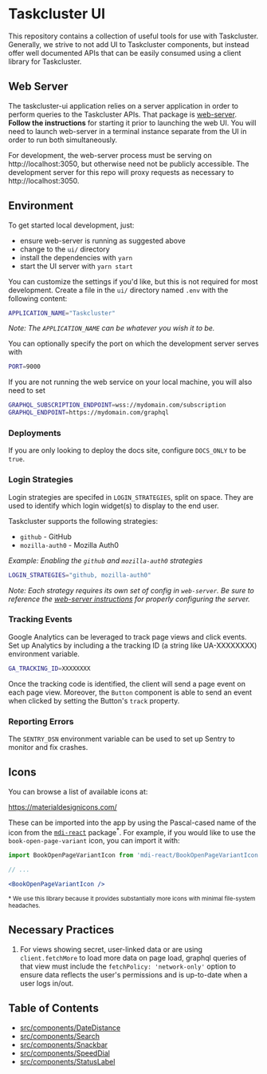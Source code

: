 # Taskcluster UI

This repository contains a collection of useful tools for use with Taskcluster.
Generally, we strive to not add UI to Taskcluster components, but instead offer
well documented APIs that can be easily consumed using a client library for
Taskcluster.

## Web Server

The taskcluster-ui application relies on a server application in order to
perform queries to the Taskcluster APIs. That package is
[web-server](../services/web-server).
**Follow the instructions** for starting it prior to launching
the web UI. You will need to launch web-server in a terminal
instance separate from the UI in order to run both simultaneously.

For development, the web-server process must be serving on
http://localhost:3050, but otherwise need not be publicly accessible. The
development server for this repo will proxy requests as necessary to
http://localhost:3050.

## Environment

To get started local development, just:

* ensure web-server is running as suggested above
* change to the `ui/` directory
* install the dependencies with `yarn`
* start the UI server with `yarn start`

You can customize the settings if you'd like, but this is not required for most development.
Create a file in the `ui/` directory named `.env` with the following content:

```bash
APPLICATION_NAME="Taskcluster"
```

_Note: The `APPLICATION_NAME` can be whatever you wish it to be._

You can optionally specify the port on which the development server serves with

```bash
PORT=9000
```

If you are not running the web service on your local machine, you will also need to set

```bash
GRAPHQL_SUBSCRIPTION_ENDPOINT=wss://mydomain.com/subscription
GRAPHQL_ENDPOINT=https://mydomain.com/graphql
```

### Deployments

If you are only looking to deploy the docs site, configure `DOCS_ONLY` to be `true`.

### Login Strategies

Login strategies are specifed in `LOGIN_STRATEGIES`, split on space. They are used to identify which
login widget(s) to display to the end user.

Taskcluster supports the following strategies:
* `github` - GitHub
* `mozilla-auth0` - Mozilla Auth0

_Example: Enabling the `github` and `mozilla-auth0` strategies_

```bash
LOGIN_STRATEGIES="github, mozilla-auth0"
```

_Note: Each strategy requires its own set of config in `web-server`. Be sure to reference the
[web-server instructions](https://github.com/taskcluster/taskcluster/tree/master/services/web-server#login-strategies)
for properly configuring the server._

### Tracking Events

Google Analytics can be leveraged to track page views and click events.
Set up Analytics by including a the tracking ID (a string like UA-XXXXXXXX) environment variable.

```bash
GA_TRACKING_ID=XXXXXXXX
```

Once the tracking code is identified, the client will send a page event on each page view.
Moreover, the `Button` component is able to send an event when clicked by setting
the Button's `track` property.

### Reporting Errors

The `SENTRY_DSN` environment variable can be used to set up Sentry to monitor and fix crashes.

## Icons

You can browse a list of available icons at:

https://materialdesignicons.com/

These can be imported into the app by using the Pascal-cased name of the icon from the
[`mdi-react`](https://github.com/levrik/mdi-react) package<sup>*</sup>.
For example, if you would like to use the `book-open-page-variant` icon, you can import it with:

```jsx
import BookOpenPageVariantIcon from 'mdi-react/BookOpenPageVariantIcon';

// ...

<BookOpenPageVariantIcon />
```

<sup>* We use this library because it provides substantially more icons with minimal file-system headaches.</sup>

## Necessary Practices

1. For views showing secret, user-linked data or are using `client.fetchMore` to load more data
on page load, graphql queries of that view must include the `fetchPolicy: 'network-only'` option to ensure
data reflects the user's permissions and is up-to-date when a user logs in/out.

## Table of Contents

<!-- TOC BEGIN -->
* [src/components/DateDistance](src/components/DateDistance#readme)
* [src/components/Search](src/components/Search#readme)
* [src/components/Snackbar](src/components/Snackbar#readme)
* [src/components/SpeedDial](src/components/SpeedDial#readme)
* [src/components/StatusLabel](src/components/StatusLabel#readme)
<!-- TOC END -->
